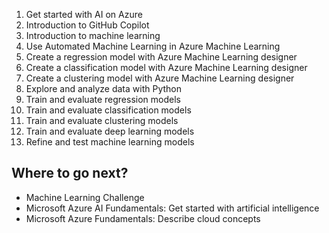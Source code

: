 1. Get started with AI on Azure
2. Introduction to GitHub Copilot
3. Introduction to machine learning
4. Use Automated Machine Learning in Azure Machine Learning
5. Create a regression model with Azure Machine Learning designer
6. Create a classification model with Azure Machine Learning designer
7. Create a clustering model with Azure Machine Learning designer
8. Explore and analyze data with Python
9. Train and evaluate regression models
10. Train and evaluate classification models
11. Train and evaluate clustering models 
12. Train and evaluate deep learning models
13. Refine and test machine learning models
## Where to go next?
  - Machine Learning Challenge
  - Microsoft Azure AI Fundamentals: Get started with artificial intelligence
  - Microsoft Azure Fundamentals: Describe cloud concepts
